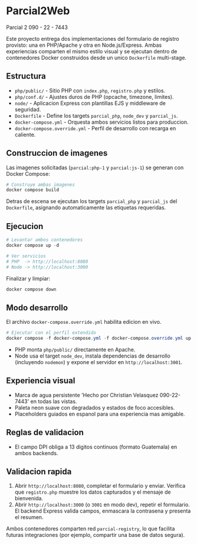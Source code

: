 ﻿# Parcial2Web

Parcial 2 090 - 22 - 7443

Este proyecto entrega dos implementaciones del formulario de registro provisto: una en PHP/Apache y otra en Node.js/Express. Ambas experiencias comparten el mismo estilo visual y se ejecutan dentro de contenedores Docker construidos desde un unico `Dockerfile` multi-stage.

## Estructura

- `php/public/` - Sitio PHP con `index.php`, `registro.php` y estilos.
- `php/conf.d/` - Ajustes duros de PHP (opcache, timezone, limites).
- `node/` - Aplicacion Express con plantillas EJS y middleware de seguridad.
- `Dockerfile` - Define los targets `parcial_php`, `node_dev` y `parcial_js`.
- `docker-compose.yml` - Orquesta ambos servicios listos para produccion.
- `docker-compose.override.yml` - Perfil de desarrollo con recarga en caliente.

## Construccion de imagenes

Las imagenes solicitadas (`parcial:php-1` y `parcial:js-1`) se generan con Docker Compose:

```powershell
# Construye ambas imagenes
docker compose build
```

Detras de escena se ejecutan los targets `parcial_php` y `parcial_js` del `Dockerfile`, asignando automaticamente las etiquetas requeridas.

## Ejecucion

```powershell
# Levantar ambos contenedores
docker compose up -d

# Ver servicios
# PHP  -> http://localhost:8080
# Node -> http://localhost:3000
```

Finalizar y limpiar:

```powershell
docker compose down
```

## Modo desarrollo

El archivo `docker-compose.override.yml` habilita edicion en vivo.

```powershell
# Ejecutar con el perfil extendido
docker compose -f docker-compose.yml -f docker-compose.override.yml up --build
```

- PHP monta `php/public/` directamente en Apache.
- Node usa el target `node_dev`, instala dependencias de desarrollo (incluyendo `nodemon`) y expone el servidor en `http://localhost:3001`.

## Experiencia visual

- Marca de agua persistente 'Hecho por Christian Velasquez 090-22-7443' en todas las vistas.
- Paleta neon suave con degradados y estados de foco accesibles.
- Placeholders guiados en espanol para una experiencia mas amigable.

## Reglas de validacion

- El campo DPI obliga a 13 digitos continuos (formato Guatemala) en ambos backends.

## Validacion rapida

1. Abrir `http://localhost:8080`, completar el formulario y enviar. Verifica que `registro.php` muestre los datos capturados y el mensaje de bienvenida.
2. Abrir `http://localhost:3000` (o `3001` en modo dev), repetir el formulario. El backend Express valida campos, enmascara la contrasena y presenta el resumen.

Ambos contenedores comparten red `parcial-registry`, lo que facilita futuras integraciones (por ejemplo, compartir una base de datos segura).







